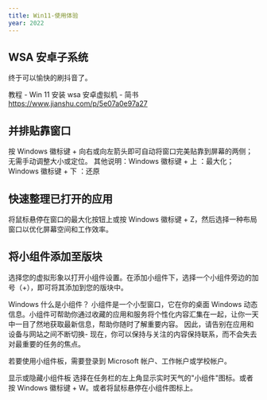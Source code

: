 ```yaml
---
title: Win11-使用体验
year: 2022
---
```


## WSA 安卓子系统

终于可以愉快的刷抖音了。

教程 - Win 11 安装 wsa 安卓虚拟机 - 简书
<https://www.jianshu.com/p/5e07a0e97a27>

## 并排贴靠窗口

按 Windows 徽标键 + 向右或向左箭头即可自动将窗口完美贴靠到屏幕的两侧；无需手动调整大小或定位。
其他说明：Windows 徽标键 + 上 ：最大化；Windows 徽标键 + 下 ：还原

## 快速整理已打开的应用

将鼠标悬停在窗口的最大化按钮上或按 Windows 徽标键 + Z，然后选择一种布局窗口以优化屏幕空间和工作效率。

## 将小组件添加至版块

选择您的虚拟形象以打开小组件设置。在添加小组件下，选择一个小组件旁边的加号（+），即可将其添加到您的版块中。

Windows 什么是小组件？
小组件是一个小型窗口，它在你的桌面 Windows 动态信息。小组件可帮助你通过收藏的应用和服务将个性化内容汇集在一起，让你一天中一目了然地获取最新信息，帮助你随时了解重要内容。 因此，请告别在应用和设备与网站之间不断切换- 现在，你可以保持与关注的内容保持联系，而不会失去对最重要的任务的焦点。

若要使用小组件板，需要登录到 Microsoft 帐户、工作帐户或学校帐户。

显示或隐藏小组件板
选择在任务栏的左上角显示实时天气的"小组件"图标。或者按 Windows 徽标键 + W。或者将鼠标悬停在小组件图标上。
